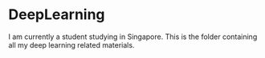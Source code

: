 # DeepLearning
I am currently a student studying in Singapore. 
This is the folder containing all my deep learning related materials.
